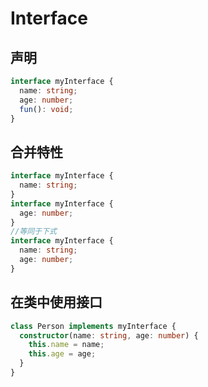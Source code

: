 # Interface

## 声明

```ts
interface myInterface {
  name: string;
  age: number;
  fun(): void;
}
```

## 合并特性

```ts
interface myInterface {
  name: string;
}
interface myInterface {
  age: number;
}
//等同于下式
interface myInterface {
  name: string;
  age: number;
}
```

## 在类中使用接口

```ts
class Person implements myInterface {
  constructor(name: string, age: number) {
    this.name = name;
    this.age = age;
  }
}
```

